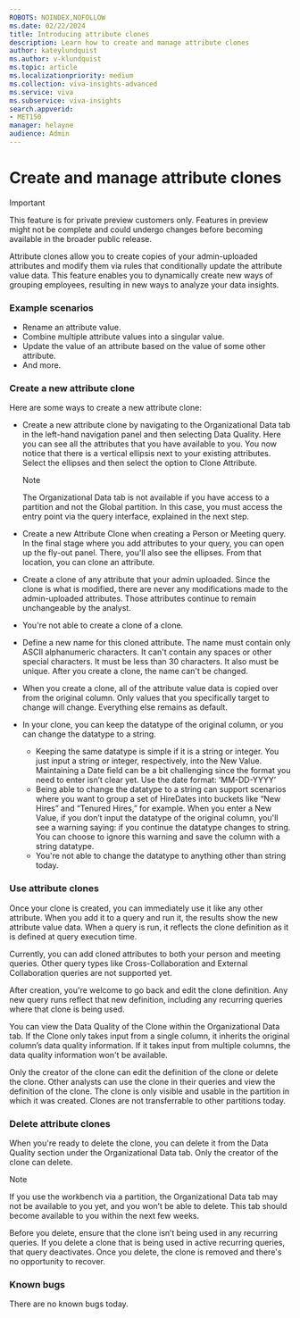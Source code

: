 ```yaml
---
ROBOTS: NOINDEX,NOFOLLOW
ms.date: 02/22/2024
title: Introducing attribute clones
description: Learn how to create and manage attribute clones
author: kateylundquist
ms.author: v-klundquist
ms.topic: article
ms.localizationpriority: medium 
ms.collection: viva-insights-advanced 
ms.service: viva 
ms.subservice: viva-insights 
search.appverid: 
- MET150 
manager: helayne
audience: Admin
---
```


# Create and manage attribute clones

>[!IMPORTANT]
> This feature is for private preview customers only. Features in preview might not be complete and could undergo changes before becoming available in the broader public release.

Attribute clones allow you to create copies of your admin-uploaded attributes and modify them via rules that conditionally update the attribute value data. This feature enables you to dynamically create new ways of grouping employees, resulting in new ways to analyze your data insights. 

### Example scenarios
- Rename an attribute value.
- Combine multiple attribute values into a singular value.
- Update the value of an attribute based on the value of some other attribute.
- And more.

### Create a new attribute clone
Here are some ways to create a new attribute clone:

- Create a new attribute clone by navigating to the Organizational Data tab in the left-hand navigation panel and then selecting Data Quality. Here you can see all the attributes that you have available to you. You now notice that there is a vertical ellipsis next to your existing attributes. Select the ellipses and then select the option to Clone Attribute.

    >[!Note]
    >The Organizational Data tab is not available if you have access to a partition and not the Global partition. In this case, you must access the entry point via the query interface, explained in the next step.

- Create a new Attribute Clone when creating a Person or Meeting query. In the final stage where you add attributes to your query, you can open up the fly-out panel. There, you'll also see the ellipses. From that location, you can clone an attribute.
- Create a clone of any attribute that your admin uploaded. Since the clone is what is modified, there are never any modifications made to the admin-uploaded attributes. Those attributes continue to remain unchangeable by the analyst.
- You're not able to create a clone of a clone. 
- Define a new name for this cloned attribute. The name must contain only ASCII alphanumeric characters. It can't contain any spaces or other special characters. It must be less than 30 characters. It also must be unique. After you create a clone, the name can't be changed.
- When you create a clone, all of the attribute value data is copied over from the original column. Only values that you specifically target to change will change. Everything else remains as default.
- In your clone, you can keep the datatype of the original column, or you can change the datatype to a string.
    - Keeping the same datatype is simple if it is a string or integer. You just input a string or integer, respectively, into the New Value. Maintaining a Date field can be a bit challenging since the format you need to enter isn’t clear yet. Use the date format: ‘MM-DD-YYYY’
    - Being able to change the datatype to a string can support scenarios where you want to group a set of HireDates into buckets like “New Hires” and “Tenured Hires,” for example. When you enter a New Value, if you don’t input the datatype of the original column, you'll see a warning saying: if you continue the datatype changes to string. You can choose to ignore this warning and save the column with a string datatype.
    - You're not able to change the datatype to anything other than string today.

### Use attribute clones
Once your clone is created, you can immediately use it like any other attribute. When you add it to a query and run it, the results show the new attribute value data. When a query is run, it reflects the clone definition as it is defined at query execution time.

Currently, you can add cloned attributes to both your person and meeting queries. Other query types like Cross-Collaboration and External Collaboration queries are not supported yet.

After creation, you're welcome to go back and edit the clone definition. Any new query runs reflect that new definition, including any recurring queries where that clone is being used.

You can view the Data Quality of the Clone within the Organizational Data tab. If the Clone only takes input from a single column, it inherits the original column’s data quality information. If it takes input from multiple columns, the data quality information won't be available.

Only the creator of the clone can edit the definition of the clone or delete the clone. Other analysts can use the clone in their queries and view the definition of the clone. The clone is only visible and usable in the partition in which it was created. Clones are not transferrable to other partitions today.

### Delete attribute clones
When you're ready to delete the clone, you can delete it from the Data Quality section under the Organizational Data tab. Only the creator of the clone can delete.

>[!Note]
>If you use the workbench via a partition, the Organizational Data tab may not be available to you yet, and you won’t be able to delete. This tab should become available to you within the next few weeks.

Before you delete, ensure that the clone isn’t being used in any recurring queries. If you delete a clone that is being used in active recurring queries, that query deactivates. Once you delete, the clone is removed and there's no opportunity to recover.

### Known bugs
There are no known bugs today.
